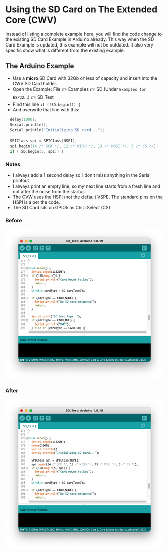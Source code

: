 # Using the SD Card on The Extended Core (CWV)
Instead of listing a complete example here, you will find the code change to the existing SD Card Example in Arduino already. This way when the SD Card Example is updated, this example will not be outdated. It also very specific show what is different from the existing example.

## The Arduino Example
- Use a **micro** SD Card with 32Gb or less of capacity and insert into the CWV SD Card holder.
- Open the Example: File :point_right: Examples :point_right: SD (Under `Examples for ESP32`...) :point_right: SD_Test
- Find this line `if (!SD.begin()) {`
- And overwrite that line with this:

```C
  delay(1000);
  Serial.println();
  Serial.println("Initializing SD card...");

  SPIClass spi = SPIClass(HSPI);
  spi.begin(14 /* SCK */, 12 /* MISO */, 13 /* MOSI */, 5 /* CS */);
  if (!SD.begin(5, spi)) { 
```
### Notes
- I always add a 1 second delay so I don't miss anything in the Serial printout
- I always print an empty line, so my next line starts from a fresh line and not after the noise from the startup
- The CVW uses the HSPI (not the default VSPI). The standard pins on the HSPI is a per the code.
- The SD Card sits on GPIO5 as Chip Select (CS)

### Before
![before](assets/before.png)

### After
![after](assets/after.png)


